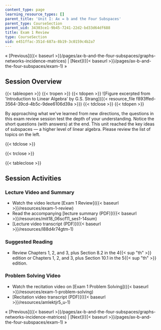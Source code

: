 ```yaml
---
content_type: page
learning_resource_types: []
parent_title: 'Unit I: Ax = b and the Four Subspaces'
parent_type: CourseSection
parent_uid: 34303ce1-9b45-7241-22d2-bd33d64df688
title: Exam 1 Review
type: CourseSection
uid: e451ffac-351d-687a-8b19-3c0159c4b2a7
---
```


« [Previous]({{< baseurl >}}/pages/ax-b-and-the-four-subspaces/graphs-networks-incidence-matrices) | [Next]({{< baseurl >}}/pages/ax-b-and-the-four-subspaces/exam-1) »

Session Overview
----------------

{{< tableopen >}}
{{< tropen >}}
{{< tdopen >}}
![Figure excerpted from 'Introduction to Linear Algebra' by G.S. Strang]({{< resource_file f893ffed-3564-39cd-4b5c-9dee6106d39a >}})
{{< tdclose >}}
{{< tdopen >}}


By approaching what we've learned from new directions, the questions in this exam review session test the depth of your understanding. Notice the short questions (with answers) at the end. This unit reached the key ideas of subspaces — a higher level of linear algebra. Please review the list of topics on the left.


{{< tdclose >}}

{{< trclose >}}

{{< tableclose >}}

Session Activities
------------------

### Lecture Video and Summary

*   Watch the video lecture [Exam 1 Review]({{< baseurl >}}/resources/exam-1-review)
*   Read the accompanying [lecture summary (PDF)]({{< baseurl >}}/resources/mit18_06scf11_ses1-14sum)
*   [Lecture video transcript (PDF)]({{< baseurl >}}/resources/l88d4r74gtm-1)

### Suggested Reading

*   Review Chapters 1, 2, and 3, plus Section 8.2 in the 4{{< sup "th" >}} edition or Chapters 1, 2, and 3, plus Section 10.1 in the 5{{< sup "th" >}} edition.

### Problem Solving Video

*   Watch the recitation video on [Exam 1 Problem Solving]({{< baseurl >}}/resources/exam-1-problem-solving)
*   [Recitation video transcript (PDF)]({{< baseurl >}}/resources/amlektjr5_u-1)

« [Previous]({{< baseurl >}}/pages/ax-b-and-the-four-subspaces/graphs-networks-incidence-matrices) | [Next]({{< baseurl >}}/pages/ax-b-and-the-four-subspaces/exam-1) »